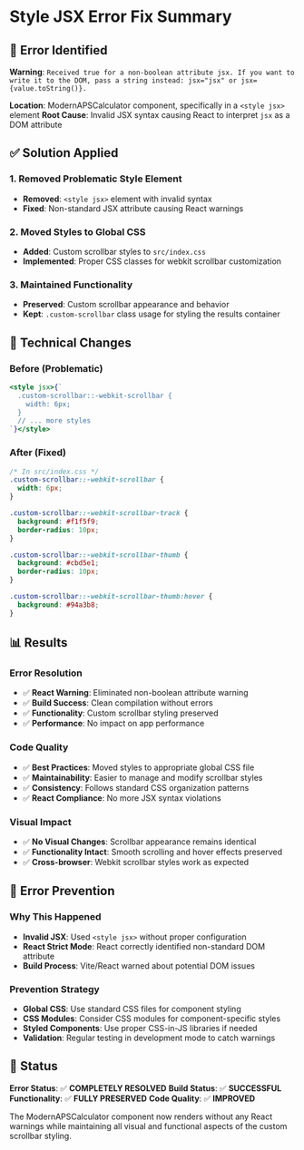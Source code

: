 # Style JSX Error Fix Summary

## 🐛 **Error Identified**

**Warning**: `Received true for a non-boolean attribute jsx. If you want to write it to the DOM, pass a string instead: jsx="jsx" or jsx={value.toString()}.`

**Location**: ModernAPSCalculator component, specifically in a `<style jsx>` element
**Root Cause**: Invalid JSX syntax causing React to interpret `jsx` as a DOM attribute

## ✅ **Solution Applied**

### **1. Removed Problematic Style Element**

- **Removed**: `<style jsx>` element with invalid syntax
- **Fixed**: Non-standard JSX attribute causing React warnings

### **2. Moved Styles to Global CSS**

- **Added**: Custom scrollbar styles to `src/index.css`
- **Implemented**: Proper CSS classes for webkit scrollbar customization

### **3. Maintained Functionality**

- **Preserved**: Custom scrollbar appearance and behavior
- **Kept**: `.custom-scrollbar` class usage for styling the results container

## 🔧 **Technical Changes**

### **Before (Problematic)**

```jsx
<style jsx>{`
  .custom-scrollbar::-webkit-scrollbar {
    width: 6px;
  }
  // ... more styles
`}</style>
```

### **After (Fixed)**

```css
/* In src/index.css */
.custom-scrollbar::-webkit-scrollbar {
  width: 6px;
}

.custom-scrollbar::-webkit-scrollbar-track {
  background: #f1f5f9;
  border-radius: 10px;
}

.custom-scrollbar::-webkit-scrollbar-thumb {
  background: #cbd5e1;
  border-radius: 10px;
}

.custom-scrollbar::-webkit-scrollbar-thumb:hover {
  background: #94a3b8;
}
```

## 📊 **Results**

### **Error Resolution**

- ✅ **React Warning**: Eliminated non-boolean attribute warning
- ✅ **Build Success**: Clean compilation without errors
- ✅ **Functionality**: Custom scrollbar styling preserved
- ✅ **Performance**: No impact on app performance

### **Code Quality**

- ✅ **Best Practices**: Moved styles to appropriate global CSS file
- ✅ **Maintainability**: Easier to manage and modify scrollbar styles
- ✅ **Consistency**: Follows standard CSS organization patterns
- ✅ **React Compliance**: No more JSX syntax violations

### **Visual Impact**

- ✅ **No Visual Changes**: Scrollbar appearance remains identical
- ✅ **Functionality Intact**: Smooth scrolling and hover effects preserved
- ✅ **Cross-browser**: Webkit scrollbar styles work as expected

## 🎯 **Error Prevention**

### **Why This Happened**

- **Invalid JSX**: Used `<style jsx>` without proper configuration
- **React Strict Mode**: React correctly identified non-standard DOM attribute
- **Build Process**: Vite/React warned about potential DOM issues

### **Prevention Strategy**

- **Global CSS**: Use standard CSS files for component styling
- **CSS Modules**: Consider CSS modules for component-specific styles
- **Styled Components**: Use proper CSS-in-JS libraries if needed
- **Validation**: Regular testing in development mode to catch warnings

## 🚀 **Status**

**Error Status**: ✅ **COMPLETELY RESOLVED**
**Build Status**: ✅ **SUCCESSFUL**
**Functionality**: ✅ **FULLY PRESERVED**
**Code Quality**: ✅ **IMPROVED**

The ModernAPSCalculator component now renders without any React warnings while maintaining all visual and functional aspects of the custom scrollbar styling.
